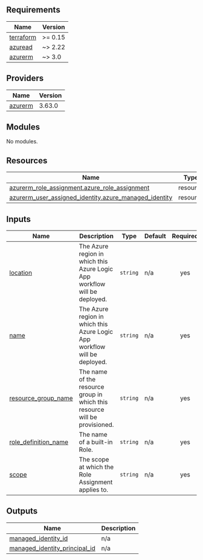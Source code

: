 <!-- BEGIN_TF_DOCS -->
## Requirements

| Name | Version |
|------|---------|
| <a name="requirement_terraform"></a> [terraform](#requirement\_terraform) | >= 0.15 |
| <a name="requirement_azuread"></a> [azuread](#requirement\_azuread) | ~> 2.22 |
| <a name="requirement_azurerm"></a> [azurerm](#requirement\_azurerm) | ~> 3.0 |

## Providers

| Name | Version |
|------|---------|
| <a name="provider_azurerm"></a> [azurerm](#provider\_azurerm) | 3.63.0 |

## Modules

No modules.

## Resources

| Name | Type |
|------|------|
| [azurerm_role_assignment.azure_role_assignment](https://registry.terraform.io/providers/hashicorp/azurerm/latest/docs/resources/role_assignment) | resource |
| [azurerm_user_assigned_identity.azure_managed_identity](https://registry.terraform.io/providers/hashicorp/azurerm/latest/docs/resources/user_assigned_identity) | resource |

## Inputs

| Name | Description | Type | Default | Required |
|------|-------------|------|---------|:--------:|
| <a name="input_location"></a> [location](#input\_location) | The Azure region in which this Azure Logic App workflow will be deployed. | `string` | n/a | yes |
| <a name="input_name"></a> [name](#input\_name) | The Azure region in which this Azure Logic App workflow will be deployed. | `string` | n/a | yes |
| <a name="input_resource_group_name"></a> [resource\_group\_name](#input\_resource\_group\_name) | The name of the resource group in which this resource will be provisioned. | `string` | n/a | yes |
| <a name="input_role_definition_name"></a> [role\_definition\_name](#input\_role\_definition\_name) | The name of a built-in Role. | `string` | n/a | yes |
| <a name="input_scope"></a> [scope](#input\_scope) | The scope at which the Role Assignment applies to. | `string` | n/a | yes |

## Outputs

| Name | Description |
|------|-------------|
| <a name="output_managed_identity_id"></a> [managed\_identity\_id](#output\_managed\_identity\_id) | n/a |
| <a name="output_managed_identity_principal_id"></a> [managed\_identity\_principal\_id](#output\_managed\_identity\_principal\_id) | n/a |
<!-- END_TF_DOCS -->
